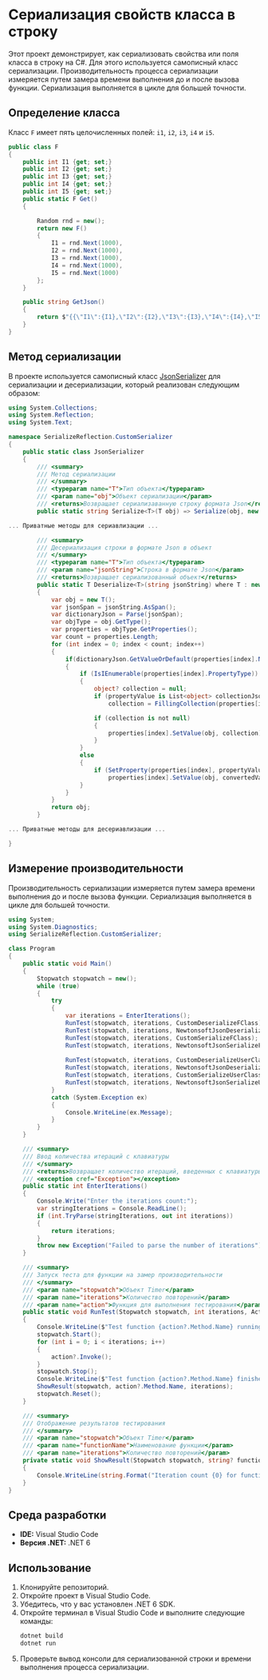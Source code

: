 # Сериализация свойств класса в строку

Этот проект демонстрирует, как сериализовать свойства или поля класса в строку на C#. Для этого используется самописный класс сериализации. Производительность процесса сериализации измеряется путем замера времени выполнения до и после вызова функции. Сериализация выполняется в цикле для большей точности.

## Определение класса

Класс `F` имеет пять целочисленных полей: `i1`, `i2`, `i3`, `i4` и `i5`.

```csharp
public class F 
{ 
    public int I1 {get; set;}
    public int I2 {get; set;}
    public int I3 {get; set;}
    public int I4 {get; set;}
    public int I5 {get; set;}
    public static F Get() 
    {

        Random rnd = new();
        return new F() 
        { 
            I1 = rnd.Next(1000), 
            I2 = rnd.Next(1000),
            I3 = rnd.Next(1000),
            I4 = rnd.Next(1000),
            I5 = rnd.Next(1000)
        };
    }

    public string GetJson()
    {
        return $"{{\"I1\":{I1},\"I2\":{I2},\"I3\":{I3},\"I4\":{I4},\"I5\":{I5}}}";
    }
}
```

## Метод сериализации

В проекте используется самописный класс [JsonSerializer](https://github.com/PiterPoker/SerializeReflection/edit/master/JsonSerializer.cs) для сериализации и десериализации, который реализован следующим образом:

```csharp
using System.Collections;
using System.Reflection;
using System.Text;

namespace SerializeReflection.CustomSerializer
{
    public static class JsonSerializer
    {
        /// <summary>
        /// Метод сериализации
        /// </summary>
        /// <typeparam name="T">Тип объекта</typeparam>
        /// <param name="obj">Объект сериализации</param>
        /// <returns>Возвращает сериализаванную строку формата Json</returns>
        public static string Serialize<T>(T obj) => Serialize(obj, new StringBuilder());

... Приватные методы для сериавлизации ...

        /// <summary>
        /// Десериализация строки в формате Json в объект 
        /// </summary>
        /// <typeparam name="T">Тип объекта</typeparam>
        /// <param name="jsonString">Строка в формате Json</param>
        /// <returns>Возвращает сериализованный объект</returns>
        public static T Deserialize<T>(string jsonString) where T : new()
        {
            var obj = new T();
            var jsonSpan = jsonString.AsSpan();
            var dictionaryJson = Parse(jsonSpan);
            var objType = obj.GetType();
            var properties = objType.GetProperties();
            var count = properties.Length;
            for (int index = 0; index < count; index++)
            {
                if(dictionaryJson.GetValueOrDefault(properties[index].Name) is object propertyValue)
                {
                    if (IsIEnumerable(properties[index].PropertyType))
                    {
                        object? collection = null;
                        if (propertyValue is List<object> collectionJson)
                            collection = FillingCollection(properties[index].PropertyType, collectionJson);

                        if (collection is not null)
                        {
                            properties[index].SetValue(obj, collection);
                        }
                    }
                    else
                    {
                        if (SetProperty(properties[index], propertyValue) is object convertedValue)
                            properties[index].SetValue(obj, convertedValue);
                    }
                }
            }
            return obj;
        }

... Приватные методы для десериавлизации ...

}
```

## Измерение производительности

Производительность сериализации измеряется путем замера времени выполнения до и после вызова функции. Сериализация выполняется в цикле для большей точности.

```csharp
using System;
using System.Diagnostics;
using SerializeReflection.CustomSerializer;

class Program
{
    public static void Main()
    {
        Stopwatch stopwatch = new();
        while (true)
        {
            try
            {
                var iterations = EnterIterations();
                RunTest(stopwatch, iterations, CustomDeserializeFClass);
                RunTest(stopwatch, iterations, NewtonsoftJsonDeserializeFClass);
                RunTest(stopwatch, iterations, CustomSerializeFClass);
                RunTest(stopwatch, iterations, NewtonsoftJsonSerializeFClass);
                
                RunTest(stopwatch, iterations, CustomDeserializeUserClass);
                RunTest(stopwatch, iterations, NewtonsoftJsonDeserializeUserClass);
                RunTest(stopwatch, iterations, CustomSerializeUserClass);
                RunTest(stopwatch, iterations, NewtonsoftJsonSerializeUserClass);
            }
            catch (System.Exception ex)
            {
                Console.WriteLine(ex.Message);
            }
        }
    }

    /// <summary>
    /// Ввод количества итераций с клавиатуры 
    /// </summary>
    /// <returns>Возвращает количество итераций, введенных с клавиатуры</returns>
    /// <exception cref="Exception"></exception>
    public static int EnterIterations()
    {
        Console.Write("Enter the iterations count:");
        var stringIterations = Console.ReadLine();
        if (int.TryParse(stringIterations, out int iterations))
        {
            return iterations;
        }
        throw new Exception("Failed to parse the number of iterations");
    }

    /// <summary>
    /// Запуск теста для функции на замер производительности
    /// </summary>
    /// <param name="stopwatch">Объект Timer</param>
    /// <param name="iterations">Количество повторений</param>
    /// <param name="action">Функция для выполнения тестирования</param>
    public static void RunTest(Stopwatch stopwatch, int iterations, Action action)
    {
        Console.WriteLine($"Test function {action?.Method.Name} running...");
        stopwatch.Start();
        for (int i = 0; i < iterations; i++)
        {
            action?.Invoke();
        }
        stopwatch.Stop();
        Console.WriteLine($"Test function {action?.Method.Name} finished.");
        ShowResult(stopwatch, action?.Method.Name, iterations);
        stopwatch.Reset();
    }

    /// <summary>
    /// Отображение результатов тестирования
    /// </summary>
    /// <param name="stopwatch">Объект Timer</param>
    /// <param name="functionName">Наименование функции</param>
    /// <param name="iterations">Количество повторений</param>
    private static void ShowResult(Stopwatch stopwatch, string? functionName, int iterations)
    {
        Console.WriteLine(string.Format("Iteration count {0} for function {1} elapsed time (ms): {2}", iterations, functionName, stopwatch.ElapsedMilliseconds));
    }
}
```

## Среда разработки

- **IDE:** Visual Studio Code
- **Версия .NET:** .NET 6

## Использование

1. Клонируйте репозиторий.
2. Откройте проект в Visual Studio Code.
3. Убедитесь, что у вас установлен .NET 6 SDK.
4. Откройте терминал в Visual Studio Code и выполните следующие команды:
   ```sh
   dotnet build
   dotnet run
   ```
5. Проверьте вывод консоли для сериализованной строки и времени выполнения процесса сериализации.
